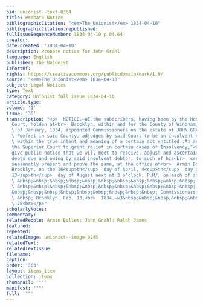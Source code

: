 ```yaml
---
pid: unionist--text-0364
title: Probate Notice
bibliographicCitation: "<em>The Unionist</em> 1834-04-10"
bibliographicCitation.republished: 
fullIssueSequenceNumber: 1834-04-10 p.04.64
creator: 
date.created: '1834-04-10'
description: Probate notice for John Grahl
language: English
publisher: The Unionist
IsPartOf: 
rights: https://creativecommons.org/publicdomain/mark/1.0/
source: "<em>The Unionist</em> 1834-04-10"
subject: Legal Notices
type: Text
category: Unionist full issue 1834-04-10
article.type: 
volume: '1'
issue: '36'
transcription: "<p>  NOTICE.—WE the subscribers, having been by the Hon. Superior
  Court, holden at<br>  Brooklyn, within and for the County of Windham, on the 4<sup>th</sup>
  \ of January, 1834, appointed Commissioners on the estate of JOHN GRAHL, of<br>
  \ Pomfret in said County, adjudged by said Court to be an insolvent debtor,<br>
  \ within the true intent and meaning of a certain act entitled :An act to<br>  authorize
  the Superior Court to grant relief in certain cases of Insolvency,”<br>  hereby
  give public notice that we will meet to receive, adjust and ascertain<br>  the several
  debts due and owing by said insolvent debtor, to such of his<br>  creditors as shall
  seasonably present and prove the same, at the office of<br>  Armin Bolles in said
  Brooklyn, on the 16<sup>th</sup>  day of April, 4<sup>th</sup>  day of June and
  13<sup>th</sup>  day of August next at 3 o’clock, P.M/, on each of said days.<br></p><p>
  \ &nbsp;&nbsp;&nbsp;&nbsp;&nbsp;&nbsp;&nbsp;&nbsp;&nbsp;&nbsp;&nbsp; RALPH<br>  JAMES,<br></p><p>
  \ &nbsp;&nbsp;&nbsp;&nbsp;&nbsp;&nbsp;&nbsp;&nbsp;&nbsp;&nbsp;&nbsp; ARMIN<br>  BOLLES,
  &nbsp;&nbsp;&nbsp;&nbsp;&nbsp;&nbsp;&nbsp;&nbsp;&nbsp; Commissioners.<br></p><p>
  \ &nbsp; Brooklyn, Feb. 13,<br>  1834.—w3&nbsp;&nbsp;&nbsp;&nbsp;&nbsp;&nbsp;&nbsp;&nbsp;&nbsp;&nbsp;&nbsp;&nbsp;&nbsp;&nbsp;&nbsp;&nbsp;&nbsp;&nbsp;&nbsp;&nbsp;&nbsp;&nbsp;&nbsp;&nbsp;&nbsp;&nbsp;&nbsp;&nbsp;&nbsp;&nbsp;&nbsp;&nbsp;&nbsp;&nbsp;&nbsp;&nbsp;&nbsp;&nbsp;&nbsp;&nbsp;&nbsp;&nbsp;&nbsp;&nbsp;&nbsp;<br>
  \ 28<br></p>"
scholarlyNotes: 
commentary: 
relatedPeople: Armin Bolles; John Grahl; Ralph James
featured: 
repeated: 
relatedImage: unionist--image-0245
relatedText: 
relatedTextIssue: 
filename: 
caption: 
order: '363'
layout: items_item
collection: items
thumbnail: '""'
manifest: '""'
full: '""'
---
```

